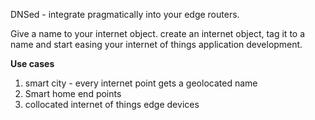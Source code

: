 DNSed - integrate pragmatically into your edge routers.

Give a name to your internet object.
create an internet object, tag it to a name and start easing your internet of things application development.

**Use cases**
1) smart city - every internet point gets a geolocated name
2) Smart home end points
3) collocated internet of things edge devices 